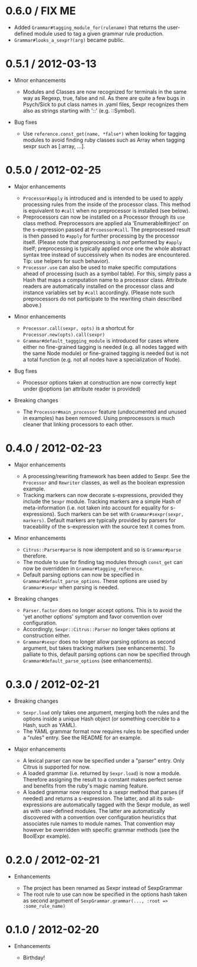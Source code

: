 # 0.6.0 / FIX ME

* Added `Grammar#tagging_module_for(rulename)` that returns the user-defined
  module used to tag a given grammar rule production.
* `Grammar#looks_a_sexpr?(arg)` became public.

# 0.5.1 / 2012-03-13

* Minor enhancements

  * Modules and Classes are now recognized for terminals in the same way as Regexp, true,
    false and nil. As there are quite a few bugs in Psych/Sick to put class names in .yaml
    files, Sexpr recognizes them also as strings starting with '::' (e.g. ::Symbol).

* Bug fixes

  * Use `reference.const_get(name, *false*)` when looking for tagging modules to avoid
    finding ruby classes such as Array when tagging sexpr such as [:array, ...].

# 0.5.0 / 2012-02-25

* Major enhancements

  * `Processor#apply` is introduced and is intended to be used to apply processing rules
    from the inside of the processor class. This method is equivalent to `#call` when no
    preprocessor is installed (see below).
  * Preprocessors can now be installed on a Processor through its `use` class method.
    Preprocessors are applied ala 'Enumerable#inject' on the s-expression passed at
    `Prcoessor#call`. The preprocessed result is then passed to `#apply` for further
    processing by the processor itself.
    (Please note that preprocessing is *not* performed by `#apply` itself; preprocessing
    is typically applied once one the whole abstract syntax tree instead of successively
    when its nodes are encountered. Tip: use helpers for such behavior).
  * `Processor.use` can also be used to make specific computations ahead of processing
    (such as a symbol table). For this, simply pass a Hash that maps a computation name
    to a processor class. Attribute readers are automatically installed on the processor
    class and instance variables set by `#call` accordingly.
    (Please note such preprocessors do not participate to the rewriting chain described
    above.)

* Minor enhancements

  * `Processor.call(sexpr, opts)` is a shortcut for `Processor.new(opts).call(sexpr)`
  * `Grammar#default_taggging_module` is introduced for cases where either no fine-grained
    tagging is needed (e.g. all nodes tagged with the same Node module) or fine-grained
    tagging is needed but is not a total function (e.g. not all nodes have a
    specialization of Node).

* Bug fixes

  * Processor options taken at construction are now correctly kept under @options (an
    attribute reader is provided)

* Breaking changes

  * The `Processor#main_processor` feature (undocumented and unused in examples) has been
    removed. Using preprocessors is much cleaner that linking processors to each other.

# 0.4.0 / 2012-02-23

* Major enhancements

  * A processing/rewriting framework has been added to Sexpr. See the `Processor` and
    `Rewriter` classes, as well as the boolean expression example.
  * Tracking markers can now decorate s-expressions, provided they include the `Sexpr`
    module. Tracking markers are a simple Hash of meta-information (i.e. not taken into
    account for equality for s-expressions). Such markers can be set with
    `Grammar#sexpr(sexpr, markers)`. Default markers are typically provided by parsers for
    traceability of the s-expression with the source text it comes from.

* Minor enhancements

  * `Citrus::Parser#parse` is now idempotent and so is `Grammar#parse` therefore.
  * The module to use for finding tag modules through `const_get` can now be overridden in
    `Grammar#tagging_reference`.
  * Default parsing options can now be specified in `Grammar#default_parse_options`. These
    options are used by `Grammar#sexpr` when parsing is needed.

* Breaking changes

  * `Parser.factor` does no longer accept options. This is to avoid the 'yet another
    options' symptom and favor convention over configuration.
  * Accordingly, `Sexpr::Citrus::Parser` no longer takes options at construction either.
  * `Grammar#sexpr` does no longer allow parsing options as second argument, but takes
    tracking markers (see enhancements). To palliate to this, default parsing options can
    now be specified through `Grammar#default_parse_options` (see enhancements).

# 0.3.0 / 2012-02-21

* Breaking changes

  * `Sexpr.load` only takes one argument, merging both the rules and the options inside a
    unique Hash object (or something coercible to a Hash, such as YAML).
  * The YAML grammar format now requires rules to be specified under a "rules" entry. See
    the README for an example.

* Major enhancements

  * A lexical parser can now be specified under a "parser" entry. Only Citrus is supported
    for now.
  * A loaded grammar (i.e. returned by `Sexpr.load`) is now a module. Therefore assigning
    the result to a constant makes perfect sense and benefits from the ruby's magic naming
    feature.
  * A loaded grammar now respond to a :sexpr method that parses (if needed) and returns a
    s-expression. The latter, and all its sub-expressions are automatically tagged with
    the Sexpr module, as well as with user-defined modules. The latter are automatically
    discovered with a convention over configuration heuristics that associates rule names
    to module names. That convention may however be overridden with specific grammar
    methods (see the BoolExpr example).

# 0.2.0 / 2012-02-21

* Enhancements

  * The project has been renamed as Sexpr instead of SexpGrammar
  * The root rule to use can now be specified in the options hash taken as second argument
    of `SexpGrammar.grammar(..., :root => :some_rule_name)`

# 0.1.0 / 2012-02-20

* Enhancements

  * Birthday!